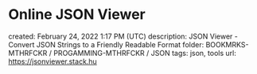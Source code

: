 # Online JSON Viewer

created: February 24, 2022 1:17 PM (UTC)
description: JSON Viewer - Convert JSON Strings to a Friendly Readable Format
folder: BOOKMRKS-MTHRFCKR / PROGAMMING-MTHRFCKR / JSON
tags: json, tools
url: https://jsonviewer.stack.hu